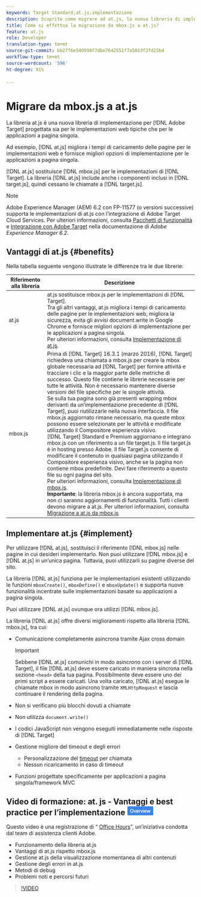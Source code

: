 ```yaml
---
keywords: Target Standard;at.js;implementazione
description: Scoprite come migrare ad at.js, la nuova libreria di implementazione per  Adobe Target progettata sia per le implementazioni Web tipiche che per le applicazioni a pagina singola (SPA).
title: Come si effettua la migrazione da mbox.js a at.js?
feature: at.js
role: Developer
translation-type: tm+mt
source-git-commit: bb27f6e540998f7dbe7642551f7a5013f2fd25b4
workflow-type: tm+mt
source-wordcount: '596'
ht-degree: 91%

---
```



# Migrare da mbox.js a at.js

La libreria at.js è una nuova libreria di implementazione per [!DNL Adobe Target] progettata sia per le implementazioni web tipiche che per le applicazioni a pagina singola.

Ad esempio, [!DNL at.js] migliora i tempi di caricamento delle pagine per le implementazioni web e fornisce migliori opzioni di implementazione per le applicazioni a pagina singola.

[!DNL at.js] sostituisce [!DNL mbox.js] per le implementazioni di [!DNL Target]. La libreria [!DNL at.js] include anche i componenti inclusi in [!DNL target.js], quindi cessano le chiamate a [!DNL target.js].

>[!NOTE]
>
>Adobe Experience Manager (AEM) 6.2 con FP-11577 (o versioni successive) supporta le implementazioni di at.js con l’integrazione di Adobe Target Cloud Services. Per ulteriori informazioni, consulta [Pacchetti di funzionalità](https://docs.adobe.com/docs/en/aem/6-2/release-notes/feature-packs.html) e [Integrazione con Adobe Target](https://docs.adobe.com/docs/en/aem/6-2/administer/integration/marketing-cloud/target.html) nella documentazione di *Adobe Experience Manager 6.2*.

## Vantaggi di at.js {#benefits}

Nella tabella seguente vengono illustrate le differenze tra le due librerie:

| Riferimento alla libreria | Descrizione |
|--- |--- |
| at.js | at.js sostituisce mbox.js per le implementazioni di [!DNL Target].<br>Tra gli altri vantaggi, at.js migliora i tempi di caricamento delle pagine per le implementazioni web, migliora la sicurezza, evita gli avvisi document.write in Google Chrome e fornisce migliori opzioni di implementazione per le applicazioni a pagina singola.<br>Per ulteriori informazioni, consulta [Implementazione di at.js](#implement). |
| mbox.js | Prima di [!DNL Target] 16.3.1 (marzo 2016), [!DNL Target] richiedeva una chiamata a mbox.js per creare la mbox globale necessaria ad [!DNL Target] per fornire attività e tracciare i clic e la maggior parte delle metriche di successo. Questo file contiene le librerie necessarie per tutte le attività. Non è necessario mantenere diverse versioni del file specifiche per le singole attività.<br>Se sulla tua pagina sono già presenti wrapping mbox derivanti da un’implementazione precedente di [!DNL Target], puoi riutilizzarle nella nuova interfaccia. Il file mbox.js aggiornato rimane necessario, ma queste mbox possono essere selezionate per le attività e modificate utilizzando il Compositore esperienza visivo.<br>[!DNL Target] Standard e Premium aggiornano e integrano mbox.js con un riferimento a un file target.js. Il file target.js è in hosting presso Adobe. Il file Target.js consente di modificare il contenuto in qualsiasi pagina utilizzando il Compositore esperienza visivo, anche se la pagina non contiene mbox predefinite. Devi fare riferimento a questo file su ogni pagina del sito.<br>Per ulteriori informazioni, consulta [Implementazione di mbox.js](/help/c-implementing-target/c-implementing-target-for-client-side-web/t-mbox-download/mbox-download.md).<br>**Importante**: la libreria mbox.js è ancora supportata, ma non ci saranno aggiornamenti di funzionalità. Tutti i clienti devono migrare a at.js. Per ulteriori informazioni, consulta [Migrazione a at.js da mbox.js](/help/c-implementing-target/c-implementing-target-for-client-side-web/t-mbox-download/c-target-atjs-implementation/target-migrate-atjs.md) |

## Implementare at.js {#implement}

Per utilizzare [!DNL at.js], sostituisci il riferimento [!DNL mbox.js] nelle pagine in cui desideri implementarlo. Non puoi utilizzare [!DNL mbox.js] e [!DNL at.js] in un’unica pagina. Tuttavia, puoi utilizzarli su pagine diverse del sito.

La libreria [!DNL at.js] funziona per le implementazioni esistenti utilizzando le funzioni `mboxCreate()`, `mboxDefine()` e `mboxUpdate()` e supporta nuove funzionalità incentrate sulle implementazioni basate su applicazioni a pagina singola.

Puoi utilizzare [!DNL at.js] ovunque ora utilizzi [!DNL mbox.js].

La libreria [!DNL at.js] offre diversi miglioramenti rispetto alla libreria [!DNL mbox.js], tra cui:

* Comunicazione completamente asincrona tramite Ajax cross domain

   >[!IMPORTANT]
   >
   >Sebbene [!DNL at.js] comunichi in modo asincrono con i server di [!DNL Target], il file [!DNL at.js] deve essere caricato in maniera sincrona nella sezione `<head>` della tua pagina. Possibilmente deve essere uno dei primi script a essere caricati. Una volta caricato, [!DNL at.js] esegue le chiamate mbox in modo asincrono tramite `XMLHttpRequest` e lascia continuare il rendering della pagina.

* Non si verificano più blocchi dovuti a chiamate
* Non utilizza `document.write()`
* I codici JavaScript non vengono eseguiti immediatamente nelle risposte di [!DNL Target]
* Gestione migliore del timeout e degli errori

   * Personalizzazione del [timeout](/help/c-implementing-target/c-implementing-target-for-client-side-web/targetgobalsettings.md) per chiamata
   * Nessun ricaricamento in caso di timeout

* Funzioni progettate specificamente per applicazioni a pagina singola/framework MVC

## Video di formazione: at. js - Vantaggi e best practice per l’implementazione  ![badge Panoramica](/help/assets/overview.png)

Questo video è una registrazione di “ [Office Hours](/help/cmp-resources-and-contact-information.md)”, un’iniziativa condotta dal team di assistenza clienti Adobe.

* Funzionamento della libreria at.js
* Vantaggi di at.js rispetto mbox.js
* Gestione at.js della visualizzazione momentanea di altri contenuti
* Gestione degli errori in at.js
* Metodi di debug
* Problemi noti e percorsi futuri

>[!VIDEO](https://video.tv.adobe.com/v/22223/)
